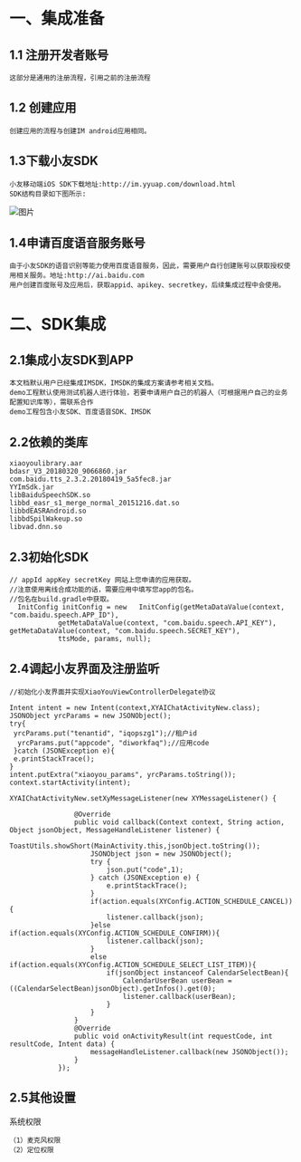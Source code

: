 # 一、集成准备
## 1.1 注册开发者账号
	这部分是通用的注册流程，引用之前的注册流程
## 1.2 创建应用
	创建应用的流程与创建IM android应用相同。
## 1.3下载小友SDK
	小友移动端iOS SDK下载地址:http://im.yyuap.com/download.html
	SDK结构目录如下图所示:
![图片](../小友文档Android-IM版/demo目录结构-IM版.jpg)
## 1.4申请百度语音服务账号
	由于小友SDK的语音识别等能力使用百度语音服务，因此，需要用户自行创建账号以获取授权使用相关服务。地址:http://ai.baidu.com
	用户创建百度账号及应用后，获取appid、apikey、secretkey，后续集成过程中会使用。
# 二、SDK集成
## 2.1集成小友SDK到APP
	本文档默认用户已经集成IMSDK，IMSDK的集成方案请参考相关文档。
	demo工程默认使用测试机器人进行体验，若要申请用户自己的机器人（可根据用户自己的业务配置知识库等），需联系合作
	demo工程包含小友SDK、百度语音SDK、IMSDK
## 2.2依赖的类库
	xiaoyoulibrary.aar
	bdasr_V3_20180320_9066860.jar
	com.baidu.tts_2.3.2.20180419_5a5fec8.jar
	YYImSdk.jar
	libBaiduSpeechSDK.so
	libbd_easr_s1_merge_normal_20151216.dat.so
	libbdEASRAndroid.so
	libbdSpilWakeup.so
	libvad.dnn.so
## 2.3初始化SDK
    // appId appKey secretKey 网站上您申请的应用获取。
    //注意使用离线合成功能的话，需要应用中填写您app的包名。
    //包名在build.gradle中获取。
      InitConfig initConfig = new 	InitConfig(getMetaDataValue(context, "com.baidu.speech.APP_ID"),
                getMetaDataValue(context, "com.baidu.speech.API_KEY"), getMetaDataValue(context, "com.baidu.speech.SECRET_KEY"),
                ttsMode, params, null);
## 2.4调起小友界面及注册监听
    //初始化小友界面并实现XiaoYouViewControllerDelegate协议

    Intent intent = new Intent(context,XYAIChatActivityNew.class);
    JSONObject yrcParams = new JSONObject();
    try{
     yrcParams.put("tenantid", "iqopszg1");//租户id
      yrcParams.put("appcode", "diworkfaq");//应用code
     }catch (JSONException e){
     e.printStackTrace();
    }
    intent.putExtra("xiaoyou_params", yrcParams.toString());
    context.startActivity(intent);

	XYAIChatActivityNew.setXyMessageListener(new XYMessageListener() {
              
                    @Override
                    public void callback(Context context, String action, Object jsonObject, MessageHandleListener listener) {
                        ToastUtils.showShort(MainActivity.this,jsonObject.toString());
                        JSONObject json = new JSONObject();
                        try {
                            json.put("code",1);
                        } catch (JSONException e) {
                            e.printStackTrace();
                        }
                        if(action.equals(XYConfig.ACTION_SCHEDULE_CANCEL)){
                            listener.callback(json);
                        }else if(action.equals(XYConfig.ACTION_SCHEDULE_CONFIRM)){
                            listener.callback(json);
                        }
                        else if(action.equals(XYConfig.ACTION_SCHEDULE_SELECT_LIST_ITEM)){
                            if(jsonObject instanceof CalendarSelectBean){
                                CalendarUserBean userBean = ((CalendarSelectBean)jsonObject).getInfos().get(0);
                                listener.callback(userBean);
                            }
                        }
                    }
                    @Override
                    public void onActivityResult(int requestCode, int resultCode, Intent data) {
                        messageHandleListener.callback(new JSONObject());
                    }
                });
## 2.5其他设置
系统权限

	（1）麦克风权限
	（2）定位权限

